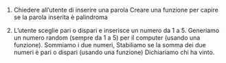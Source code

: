 1. Chiedere all’utente di inserire una parola
Creare una funzione per capire se la parola inserita è palindroma

2. L’utente sceglie pari o dispari e inserisce un numero da 1 a 5.
Generiamo un numero random (sempre da 1 a 5) per il computer (usando una funzione).
Sommiamo i due numeri,
Stabiliamo se la somma dei due numeri è pari o dispari (usando una funzione)
Dichiariamo chi ha vinto.